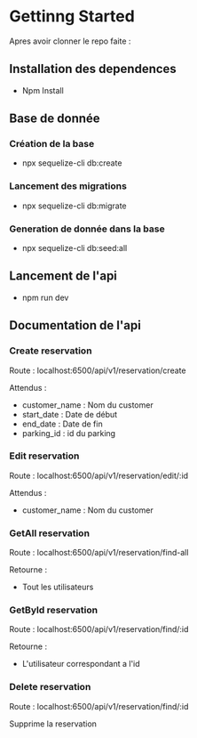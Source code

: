 # Gettinng Started

Apres avoir clonner le repo faite :

## Installation des dependences
- Npm Install
## Base de donnée

### Création de la base
- npx sequelize-cli db:create

### Lancement des migrations 
- npx sequelize-cli db:migrate

### Generation de donnée dans la base

- npx sequelize-cli db:seed:all

## Lancement de l'api 
- npm run dev

## Documentation de l'api

### Create reservation
Route : localhost:6500/api/v1/reservation/create

Attendus :

- customer_name : Nom du customer
- start_date : Date de début
- end_date : Date de fin
- parking_id : id du parking

### Edit reservation
Route : localhost:6500/api/v1/reservation/edit/:id

Attendus :

- customer_name : Nom du customer

### GetAll reservation
Route : localhost:6500/api/v1/reservation/find-all

Retourne :

- Tout les utilisateurs

### GetById reservation
Route : localhost:6500/api/v1/reservation/find/:id

Retourne :

- L'utilisateur correspondant a l'id

### Delete reservation
Route : localhost:6500/api/v1/reservation/find/:id

Supprime la reservation


